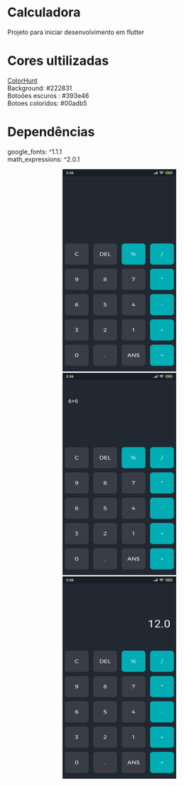# Calculadora
 Projeto para iniciar desenvolvimento em flutter <br>
 <h1>Cores ultilizadas</h1>
 <a href="https://colorhunt.co/palette/2763">ColorHunt</a><br>
 Background: #222831<br>
 Botoões escuros : #393e46<br>
 Botoes coloridos: #00adb5<br>
 <h1>Dependências</h1>
 google_fonts: ^1.1.1
 <br>
 math_expressions: ^2.0.1
 
 <br>
<p align="center">
  <img src="print/sc1.jpg" width="256" height="455">
  <img src="print/sc2.jpg" width="256" height="455">
  <img src="print/sc3.jpg" width="256" height="455">
</p>
